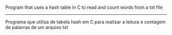 Program that uses a hash table in C to read and count words from a txt file

----


Programa que utiliza de tabela hash em C para realizar a leitura e contagem de palavras de um arquivo txt
